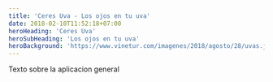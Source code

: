 ```yaml
---
title: 'Ceres Uva - Los ojos en tu uva'
date: 2018-02-10T11:52:18+07:00
heroHeading: 'Ceres Uva'
heroSubHeading: 'Los ojos en tu uva'
heroBackground: 'https://www.vinetur.com/imagenes/2018/agosto/28/uvas.jpg'
---
```



Texto sobre la aplicacion general